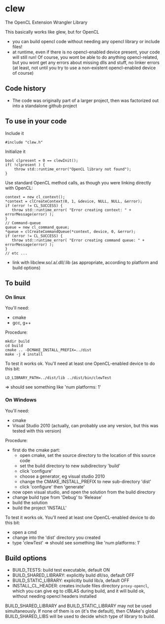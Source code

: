 # clew
The OpenCL Extension Wrangler Library

This basically works like glew, but for OpenCL
- you can build opencl code without needing any opencl library or include files!
- at runtime, even if there is no opencl-enabled device present, your code will still run!  Of course, you wont be able to do anything opencl-related, but you wont get any errors about missing dlls and stuff, no linker errors (at least, not until you try to use a non-existent opencl-enabled device of course)

## Code history

* The code was originally part of a larger project, then was factorized out into a standalone github project

## To use in your code

Include it
```
#include "clew.h"
```

Initialize it
```
bool clpresent = 0 == clewInit();
if( !clpresent ) {
    throw std::runtime_error("OpenCL library not found");
}
```

Use standard OpenCL method calls, as though you were linking directly with OpenCL:

```
context = new cl_context();
*context = clCreateContext(0, 1, &device, NULL, NULL, &error);
if (error != CL_SUCCESS) {
   throw std::runtime_error( "Error creating context: " + errorMessage(error) );
}
// Command-queue
queue = new cl_command_queue;
*queue = clCreateCommandQueue(*context, device, 0, &error);
if (error != CL_SUCCESS) {
   throw std::runtime_error( "Error creating command queue: " + errorMessage(error) );
}
// etc ...
```

* link with libclew.so/.a/.dll/.lib (as appropriate, according to platform and build options)

## To build

### On linux

You'll need:
* cmake
* gcc, g++

Procedure:
```
mkdir build
cd build
cmake .. -DCMAKE_INSTALL_PREFIX=../dist
make -j 4 install
```

To test it works ok.  You'll need at least one OpenCL-enabled device to do this bit:
```
LD_LIBRARY_PATH=../dist/lib ../dist/bin/clewTest
```
=> should see something like 'num platforms: 1'


### On Windows

You'll need:
* cmake
* Visual Studio 2010 (actually, can probably use any version, but this was tested with this version)

Procedure:
* first do the cmake part:
  * open cmake, set the source directory to the location of this source code
  * set the build directory to new subdirectory 'build'
  * click 'configure'
  * choose a generator, eg visual studio 2010
  * change the CMAKE_INSTALL_PREFIX to new sub-directory 'dist'
  * click 'configure' then 'generate'
* now open visual studio, and open the solution from the build directory
* change build type from 'Debug' to 'Release'
* build the solution
* build the project 'INSTALL'

To test it works ok.  You'll need at least one OpenCL-enabled device to do this bit:
* open a cmd
* change into the 'dist' directory you created
* type 'clewTest'
=> should see something like 'num platforms: 1'

## Build options

* BUILD_TESTS: build test executable, default ON
* BUILD_SHARED_LIBRARY: explicitly build dll/so, default OFF
* BUILD_STATIC_LIBRARY: explicitly build lib/a, default OFF
* INSTALL_CL_HEADER: creates include files directory `proxy-opencl`, which you can give eg to clBLAS during build, and it will build ok, without needing opencl headers installed

BUILD_SHARED_LIBRARY and BUILD_STATIC_LIBRARY may not be used simultaneously.
If none of them is on (it's the default), then CMake's global BUILD_SHARED_LIBS
will be used to decide which type of library to build.
